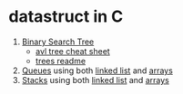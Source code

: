 # datastruct in C

1. [Binary Search Tree](trees/bst.c)
   * [avl tree cheat sheet](trees/avltree.txt)
   * [trees readme](trees/tree.txt)
2. [Queues](queue) using both [linked list](queue/qllist.c) and [arrays](queue/qarray.c)
3. [Stacks](stack) using both [linked list](stack/stkarray.c) and [arrays](stack/stkllist)
